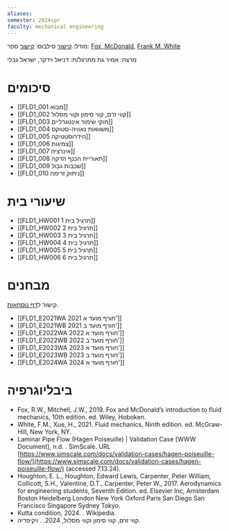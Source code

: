 ```yaml
---
aliases: 
semester: 2024spr
faculty: mechanical engineering
---
```


מודל: [קישור](https://moodle2324.technion.ac.il/course/view.php?id=2572)
סילבוס: [קישור](https://moodle2324.technion.ac.il/pluginfile.php/325380/mod_resource/content/7/Fluids%201%20-%20Syllabus-Spring%2023-%2024%20-%20With%20calendar.pdf)
ספר: [Fox, McDonald](https://annas-archive.org/md5/d94fc3220a84f43f44bf49725af45502), [Frank M. White](http://ftp.demec.ufpr.br/disciplinas/TM240/Marchi/Bibliografia/White_2011_7ed_Fluid-Mechanics.pdf)


מרצה: אמיר גת
מתרגל/ת: דניאל וידקר, ישראל גבלי

# סיכומים
- [[FLD1_001 מבוא]]
- [[FLD1_002 קווי זרם, קווי סימון וקווי מסלול]]
- [[FLD1_003 חוקי שימור אינטגרליים]]
- [[FLD1_004 משוואות נאוויה-סטוקס]]
- [[FLD1_005 הידרוסטטיקה]]
- [[FLD1_006 צמיגות]]
- [[FLD1_007 אינרציה]]
- [[FLD1_008 תאוריית הכנף הדקה]]
- [[FLD1_009 שכבות גבול]]
- [[FLD1_010 ניתוק זרימה]]

# שיעורי בית
- [[FLD1_HW001 תרגיל בית 1]]
- [[FLD1_HW002 תרגיל בית 2]]
- [[FLD1_HW003 תרגיל בית 3]]
- [[FLD1_HW004 תרגיל בית 4]]
- [[FLD1_HW005 תרגיל בית 5]]
- [[FLD1_HW006 תרגיל בית 6]]

# מבחנים
קישור ל[דף נוסחאות](https://www.overleaf.com/read/phsvfwtfzqjw#d6b66e).

- [[FLD1_E2021WA 2021 חורף מועד א']]
- [[FLD1_E2021WB 2021 חורף מועד ב']]
- [[FLD1_E2022WA 2022 חורף מועד א']]
- [[FLD1_E2022WB 2022 חורף מועד ב']]
- [[FLD1_E2023WA 2023 חורף מועד א']]
- [[FLD1_E2023WB 2023 חורף מועד ב']]
- [[FLD1_E2024WA 2024 חורף מועד א']]

# ביבליוגרפיה
- Fox, R.W., Mitchell, J.W., 2019. Fox and McDonald’s introduction to fluid mechanics, 10th edition. ed. Wiley, Hoboken.
- White, F.M., Xue, H., 2021. Fluid mechanics, Ninth edition. ed. McGraw-Hill, New York, NY.
- Laminar Pipe Flow (Hagen Poiseuille) | Validation Case [WWW Document], n.d. . SimScale. URL [https://www.simscale.com/docs/validation-cases/hagen-poiseuille-flow/](https://www.simscale.com/docs/validation-cases/hagen-poiseuille-flow/) (accessed 7.13.24).
- Houghton, E. L., Houghton, Edward Lewis, Carpenter, Peter William, Collicott, S.H., Valentine, D.T., Carpenter, Peter W., 2017. Aerodynamics for engineering students, Seventh Edition. ed. Elsevier Inc, Amsterdam Boston Heidelberg London New York Oxford Paris San Diego San Francisco Singapore Sydney Tokyo.
- Kutta condition, 2024. . Wikipedia.
- קווי זרם, קווי סימון וקווי מסלול, 2024. . ויקיפדיה.